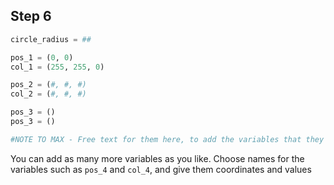 ## Step 6

```python
circle_radius = ##

pos_1 = (0, 0) 
col_1 = (255, 255, 0)

pos_2 = (#, #, #)
col_2 = (#, #, #)

pos_3 = ()
pos_3 = ()

#NOTE TO MAX - Free text for them here, to add the variables that they want.
```

You can add as many more variables as you like. Choose names for the variables such as `pos_4` and `col_4`, and give them coordinates and values

